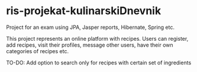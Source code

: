 # ris-projekat-kulinarskiDnevnik
Project for an exam using JPA, Jasper reports, Hibernate, Spring etc.

This project represents an online platform with recipes. 
Users can register, add recipes, visit their profiles, message other users, 
have their own categories of recipes etc.

TO-DO:
Add option to search only for recipes with certain set of ingredients

